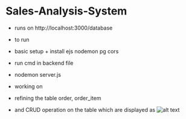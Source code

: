 # Sales-Analysis-System

- runs on http://localhost:3000/database

- to run
- basic setup + install ejs nodemon pg cors 
- run cmd in backend file
- nodemon server.js

- working on
- refining the table order, order_item 
- and CRUD operation on the table which are displayed as 
![alt text](https://github.com/KathanrDave/Sales-Analysis-System/assests/image.jng?raw=true)
